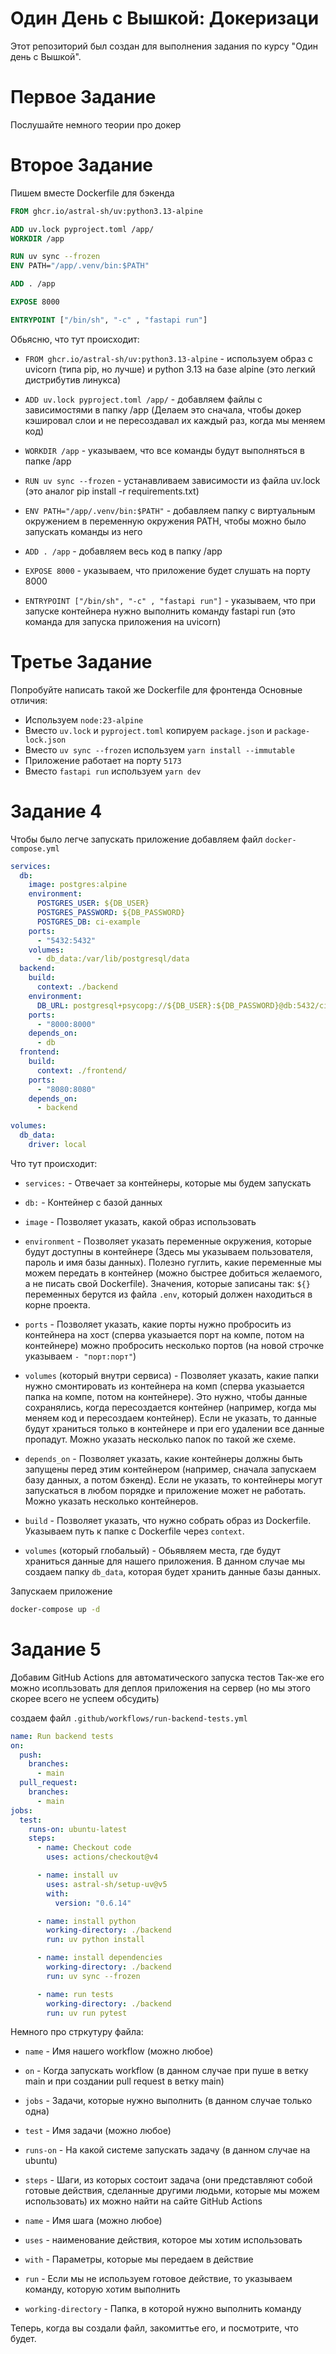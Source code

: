 # Один День с Вышкой: Докеризаци

Этот репозиторий был создан для выполнения задания по курсу "Один день с Вышкой".

# Первое Задание

Послушайте немного теории про докер

# Второе Задание

Пишем вместе Dockerfile для бэкенда

```Dockerfile
FROM ghcr.io/astral-sh/uv:python3.13-alpine

ADD uv.lock pyproject.toml /app/
WORKDIR /app

RUN uv sync --frozen
ENV PATH="/app/.venv/bin:$PATH"

ADD . /app

EXPOSE 8000

ENTRYPOINT ["/bin/sh", "-c" , "fastapi run"]
```

Обьясню, что тут происходит:

- `FROM ghcr.io/astral-sh/uv:python3.13-alpine` - используем образ с uvicorn (типа pip, но лучше) и python 3.13 на базе alpine (это легкий дистрибутив линукса)

- `ADD uv.lock pyproject.toml /app/` - добавляем файлы с зависимостями в папку /app (Делаем это сначала, чтобы докер кэшировал слои и не пересоздавал их каждый раз, когда мы меняем код)

- `WORKDIR /app` - указываем, что все команды будут выполняться в папке /app
- `RUN uv sync --frozen` - устанавливаем зависимости из файла uv.lock (это аналог pip install -r requirements.txt)

- `ENV PATH="/app/.venv/bin:$PATH"` - добавляем папку с виртуальным окружением в переменную окружения PATH, чтобы можно было запускать команды из него
- `ADD . /app` - добавляем весь код в папку /app

- `EXPOSE 8000` - указываем, что приложение будет слушать на порту 8000
- `ENTRYPOINT ["/bin/sh", "-c" , "fastapi run"]` - указываем, что при запуске контейнера нужно выполнить команду fastapi run (это команда для запуска приложения на uvicorn)

# Третье Задание

Попробуйте написать такой же Dockerfile для фронтенда
Основные отличия:

- Используем `node:23-alpine`
- Вместо `uv.lock` и `pyproject.toml` копируем `package.json` и `package-lock.json`
- Вместо `uv sync --frozen` используем `yarn install --immutable`
- Приложение работает на порту `5173`
- Вместо `fastapi run` используем `yarn dev`

# Задание 4

Чтобы было легче запускать приложение добавляем файл `docker-compose.yml`

```yaml
services:
  db:
    image: postgres:alpine
    environment:
      POSTGRES_USER: ${DB_USER}
      POSTGRES_PASSWORD: ${DB_PASSWORD}
      POSTGRES_DB: ci-example
    ports:
      - "5432:5432"
    volumes:
      - db_data:/var/lib/postgresql/data
  backend:
    build:
      context: ./backend
    environment:
      DB_URL: postgresql+psycopg://${DB_USER}:${DB_PASSWORD}@db:5432/ci-example
    ports:
      - "8000:8000"
    depends_on:
      - db
  frontend:
    build:
      context: ./frontend/
    ports:
      - "8080:8080"
    depends_on:
      - backend

volumes:
  db_data:
    driver: local
```

Что тут происходит:

- `services:` - Отвечает за контейнеры, которые мы будем запускать

- `db:` - Контейнер с базой данных

- `image` - Позволяет указать, какой образ использовать

- `environment` - Позволяет указать переменные окружения, которые будут доступны в контейнере (Здесь мы указываем пользователя, пароль и имя базы данных). Полезно гуглить, какие переменные мы можем передать в контейнер (можно быстрее добиться желаемого, а не писать свой Dockerfile). Значения, которые записаны так: `${}` переменных берутся из файла `.env`, который должен находиться в корне проекта.

- `ports` - Позволяет указать, какие порты нужно пробросить из контейнера на хост (сперва указыается порт на компе, потом на контейнере) можно пробросить несколько портов (на новой строчке указываем `- "порт:порт"`)

- `volumes` (который внутри сервиса) - Позволяет указать, какие папки нужно смонтировать из контейнера на комп (сперва указыается папка на компе, потом на контейнере). Это нужно, чтобы данные сохранялись, когда пересоздается контейнер (например, когда мы меняем код и пересоздаем контейнер). Если не указать, то данные будут храниться только в контейнере и при его удалении все данные пропадут. Можно указать несколько папок по такой же схеме.

- `depends_on` - Позволяет указать, какие контейнеры должны быть запущены перед этим контейнером (например, сначала запускаем базу данных, а потом бэкенд). Если не указать, то контейнеры могут запускаться в любом порядке и приложение может не работать. Можно указать несколько контейнеров.

- `build` - Позволяет указать, что нужно собрать образ из Dockerfile. Указываем путь к папке с Dockerfile через `context`.

- `volumes` (который глобальый) - Обьявляем места, где будут храниться данные для нашего приложения. В данном случае мы создаем папку `db_data`, которая будет хранить данные базы данных.

Запускаем приложение

```bash
docker-compose up -d
```

# Задание 5

Добавим GitHub Actions для автоматического запуска тестов
Так-же его можно исопльзовать для деплоя приложения на сервер (но мы этого скорее всего не успеем обсудить)

создаем файл `.github/workflows/run-backend-tests.yml`

```yaml
name: Run backend tests
on:
  push:
    branches:
      - main
  pull_request:
    branches:
      - main
jobs:
  test:
    runs-on: ubuntu-latest
    steps:
      - name: Checkout code
        uses: actions/checkout@v4

      - name: install uv
        uses: astral-sh/setup-uv@v5
        with:
          version: "0.6.14"

      - name: install python
        working-directory: ./backend
        run: uv python install

      - name: install dependencies
        working-directory: ./backend
        run: uv sync --frozen

      - name: run tests
        working-directory: ./backend
        run: uv run pytest
```

Немного про стркутуру файла:

- `name` - Имя нашего workflow (можно любое)
- `on` - Когда запускать workflow (в данном случае при пуше в ветку main и при создании pull request в ветку main)
- `jobs` - Задачи, которые нужно выполнить (в данном случае только одна)
- `test` - Имя задачи (можно любое)
- `runs-on` - На какой системе запускать задачу (в данном случае на ubuntu)
- `steps` - Шаги, из которых состоит задача (они представляют собой готовые действия, сделанные другими людьми, которые мы можем использовать) их можно найти на сайте GitHub Actions

- `name` - Имя шага (можно любое)
- `uses` - наименование действия, которое мы хотим использовать
- `with` - Параметры, которые мы передаем в действие
- `run` - Если мы не используем готовое действие, то указываем команду, которую хотим выполнить
- `working-directory` - Папка, в которой нужно выполнить команду

Теперь, когда вы создали файл, закомиттье его, и посмотрите, что будет.

